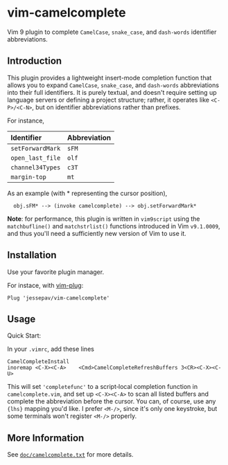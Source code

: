 # vim-camelcomplete

Vim 9 plugin to complete `CamelCase`, `snake_case`, and `dash-words` identifier
abbreviations.

## Introduction

This plugin provides a lightweight insert-mode completion function that allows you to
expand `CamelCase`, `snake_case`, and `dash-words` abbreviations into their full
identifiers. It is purely textual, and doesn't require setting up language servers or
defining a project structure; rather, it operates like `<C-P>/<C-N>`, but on identifier
abbreviations rather than prefixes.

For instance,

| Identifier       | Abbreviation |
| :--------------- | :----------- |
| `setForwardMark` | `sFM`        |
| `open_last_file` | `olf`        |
| `channel34Types` | `c3T`        |
| `margin-top`     | `mt`         |

As an example (with \* representing the cursor position),

```
  obj.sFM* --> (invoke camelcomplete) --> obj.setForwardMark*
```

**Note**: for performance, this plugin is written in `vim9script` using the
`matchbufline()` and `matchstrlist()` functions introduced in Vim `v9.1.0009`, and thus
you'll need a sufficiently new version of Vim to use it.

## Installation

Use your favorite plugin manager.

For instace, with [vim-plug](https://github.com/junegunn/vim-plug):

```vim
Plug 'jessepav/vim-camelcomplete'
```

## Usage

Quick Start:

In your `.vimrc`, add these lines

```
CamelCompleteInstall
inoremap <C-X><C-A>    <Cmd>CamelCompleteRefreshBuffers 3<CR><C-X><C-U>
```

This will set `'completefunc'` to a script‑local completion function in
`camelcomplete.vim`, and set up `<C‑X><C‑A>` to scan all listed buffers and complete the
abbreviation before the cursor. You can, of course, use any `{lhs}` mapping you'd like. I
prefer `<M‑/>`, since it's only one keystroke, but some terminals won't register `<M‑/>`
properly.

## More Information

See [`doc/camelcomplete.txt`](https://github.com/jessepav/vim-camelcomplete/blob/master/doc/camelcomplete.txt)
for more details.
